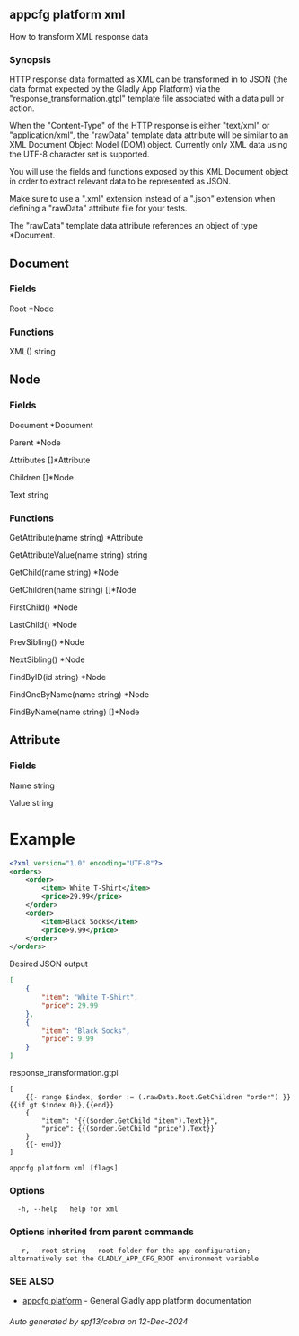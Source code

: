 ## appcfg platform xml

How to transform XML response data

### Synopsis

HTTP response data formatted as XML can be transformed in to JSON (the data
format expected by the Gladly App Platform) via the "response_transformation.gtpl"
template file associated with a data pull or action.

When the "Content-Type" of the HTTP response is either "text/xml" or
"application/xml", the "rawData" template data attribute will be similar
to an XML Document Object Model (DOM) object. Currently only XML data
using the UTF-8 character set is supported.

You will use the fields and functions exposed by this XML Document object in
order to extract relevant data to be represented as JSON.

Make sure to use a ".xml" extension instead of a ".json" extension when
defining a "rawData" attribute file for your tests.

The "rawData" template data attribute references an object of type *Document.

## Document

### Fields

Root        *Node

### Functions

XML() string

## Node

### Fields

Document    *Document

Parent      *Node

Attributes  []*Attribute

Children    []*Node

Text string

### Functions

GetAttribute(name string) *Attribute

GetAttributeValue(name string) string

GetChild(name string) *Node

GetChildren(name string) []*Node

FirstChild() *Node

LastChild() *Node

PrevSibling() *Node

NextSibling() *Node

FindByID(id string) *Node

FindOneByName(name string) *Node

FindByName(name string) []*Node

## Attribute

### Fields

Name        string

Value       string

# Example

``` XML
<?xml version="1.0" encoding="UTF-8"?>
<orders>
    <order>
        <item> White T-Shirt</item>
        <price>29.99</price>
    </order>
    <order>
        <item>Black Socks</item>
        <price>9.99</price>
    </order>
</orders>
```

Desired JSON output

``` JSON
[
    {
        "item": "White T-Shirt",
        "price": 29.99
    },
    {
        "item": "Black Socks",
        "price": 9.99
    }
]
```

response_transformation.gtpl

```
[
    {{- range $index, $order := (.rawData.Root.GetChildren "order") }}{{if gt $index 0}},{{end}}
    {
        "item": "{{($order.GetChild "item").Text}}",
        "price": {{($order.GetChild "price").Text}}
    }
    {{- end}}
]
```


```
appcfg platform xml [flags]
```

### Options

```
  -h, --help   help for xml
```

### Options inherited from parent commands

```
  -r, --root string   root folder for the app configuration; alternatively set the GLADLY_APP_CFG_ROOT environment variable
```

### SEE ALSO

* [appcfg platform](appcfg_platform.md)	 - General Gladly app platform documentation

###### Auto generated by spf13/cobra on 12-Dec-2024

